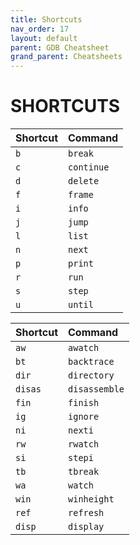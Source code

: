 ```yaml
---
title: Shortcuts
nav_order: 17
layout: default
parent: GDB Cheatsheet
grand_parent: Cheatsheets
---
```


# **SHORTCUTS**

| Shortcut | Command    |   
| :------- | :--------- |
| `b`      | `break`    |
| `c`      | `continue` |
| `d`      | `delete`   |
| `f`      | `frame`    |
| `i`      | `info`     |
| `j`      | `jump`     |
| `l`      | `list`     |
| `n`      | `next`     |
| `p`      | `print`    |
| `r`      | `run`      |
| `s`      | `step`     |
| `u`      | `until`    |

| Shortcut | Command       |
| :------- | :------------ |
| `aw`     | `awatch`      |
| `bt`     | `backtrace`   |
| `dir`    | `directory`   |
| `disas`  | `disassemble` |
| `fin`    | `finish`      |
| `ig`     | `ignore`      |
| `ni`     | `nexti`       |
| `rw`     | `rwatch`      |
| `si`     | `stepi`       |
| `tb`     | `tbreak`      |
| `wa`     | `watch`       |
| `win`    | `winheight`   |
| `ref`    | `refresh`     |
| `disp`   | `display`     |